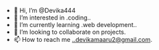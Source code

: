 - 👋 Hi, I’m @Devika444
- 👀 I’m interested in .coding..
- 🌱 I’m currently learning .web development..
- 💞️ I’m looking to collaborate on projects.
- 📫 How to reach me ..devikamaaru2@gmail.com.

<!---
Devika444/Devika444 is a ✨ special ✨ repository because its `README.md` (this file) appears on your GitHub profile.
You can click the Preview link to take a look at your changes.
--->

